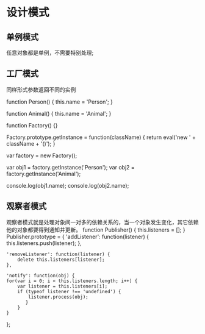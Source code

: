 # 设计模式 #

## 单例模式 ##
任意对象都是单例，不需要特别处理;


## 工厂模式 ##
同样形式参数返回不同的实例

function Person() {
    this.name = 'Person';
}

function Animal() {
    this.name = 'Animal';
}

function Factory() {}

Factory.prototype.getInstance = function(className) {
    return eval('new ' + className + '()');
}

var factory = new Factory();

var obj1 = factory.getInstance('Person');
var obj2 = factory.getInstance('Animal');

console.log(obj1.name);
console.log(obj2.name);


## 观察者模式 ##
观察者模式就是处理对象间一对多的依赖关系的，当一个对象发生变化，其它依赖他的对象都要得到通知并更新。
function Publisher() {
    this.listeners = [];
}
Publisher.prototype = {
    'addListener': function(listener) {
        this.listeners.push(listener);
    },

    'removeListener': function(listener) {
        delete this.listeners[listener];
    },

    'notify': function(obj) {
    for(var i = 0; i < this.listeners.length; i++) {
        var listener = this.listeners[i];
        if (typeof listener !== 'undefined') {
            listener.process(obj);
           }
        }
    }
};